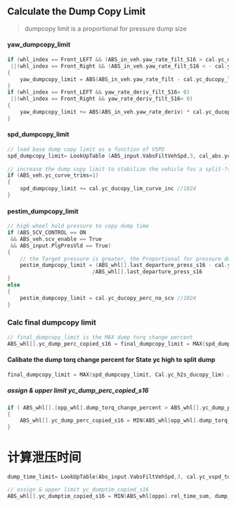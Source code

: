 ## Calculate the Dump Copy Limit

> dumpcopy limit is a proportional for pressure dump size

#### yaw_dumpcopy_limit

```c
if (whl_index == Front_LEFT && (ABS_in_veh.yaw_rate_filt_S16 > cal.yc_ducopy_lim_yaw_dbnd)) //128
 ||(whl_index == Front_Right && (ABS_in_veh.yaw_rate_filt_S16 < - cal.yc_ducopy_lim_yaw_dbnd))
{ 
    yaw_dumpcopy_limit = ABS(ABS_in_veh.yaw_rate_filt - cal.yc_ducopy_lim_yaw_bdnd) * cal.yc_ducopy_lim_yaw_gain //128 //1024
}
if (whl_index == Front_LEFT && yaw_rate_deriv_filt_S16> 0) 
 ||(whl_index == Front_Right && yaw_rate_deriv_filt_S16< 0)
{
    yaw_dumpcopy_limit += ABS(ABS_in_veh.yaw_rate_deriv) * cal.yc_ducopy_lim_yawdt_gain } //1024
}
```

#### spd_dumpcopy_limit

```c
// load base dump copy limit as a function of VSPD
spd_dumpcopy_limit= LookUpTable (ABS_input.VabsFiltVehSpd,3, cal_abs.yc_vspd_to_ducope_perc_tbl) //1024
    
// increase the dump copy limit to stabilize the vehicle fos a split-?situation in a curve
if (ABS_veh.yc_curve_trims=1) 
{
    spd_dumpcopy_limit += cal.yc_ducopy_lim_curve_inc //1024
}
```

#### pestim_dumpcopy_limit
```c
// high wheel hold pressure to copy dump time
if (ABS_SCV_CONTROL == ON 
 && ABS_veh.scv_enable == True
 && ABS_input.PlgPresVld == True)
{
    // the Target pressure is greater, the Proportional for pressure dump size is smaller
    pestim_dumpcopy_limit = (ABS_whl[].last_departure_press_s16 - cal.yc_ducopy_targ_press) //16 
        				   /ABS_whl[].last_departure_press_s16
}
else 
{
    pestim_dumpcopy_limit = cal.yc_ducopy_perc_no_scv //1024
}
```

### Calc final dumpcopy limit

```c 
// final_dumpcopy_limit is the MAX dump torq change percent
ABS_whl[].yc_dump_perc_copied_s16 = final_dumpcopy_limit = MAX(spd_dumpcopy_limit, pestim_dumpcopy_limit,yaw_dumpcopy_limit}
```
####  Calibate the dump torq change percent for State yc high to split dump

```c
final_dumpcopy_limit = MAX(spd_dumpcopy_limit, Cal.yc_h2s_ducopy_lim) //1024
```
##### assign & upper limit yc_dump_perc_copied_s16

```c     
if ( ABS_whl[].[opp_whl].dump_torq_change_percent > ABS_whl[].yc_dump_perc_copied_s16)
{
    ABS_whl[].yc_dump_perc_copied_s16 = MIN(ABS_whl[opp_whl].dump_torq_change_percent, final_dumpcopy_limit)
}
```
# 计算泄压时间

```c
dump_time_limit= LookUpTable(Abs_input.VabsFiltVehSpd,3, cal.yc_vspd_to_ducopy_tm_tbl) //4

// assign & upper limit yc_dumptim_copied_s16
ABS_whl[].yc_dumptim_copied_s16 = MIN(ABS_whl[oppo].rel_time_sum, dump_time_limit)
```

